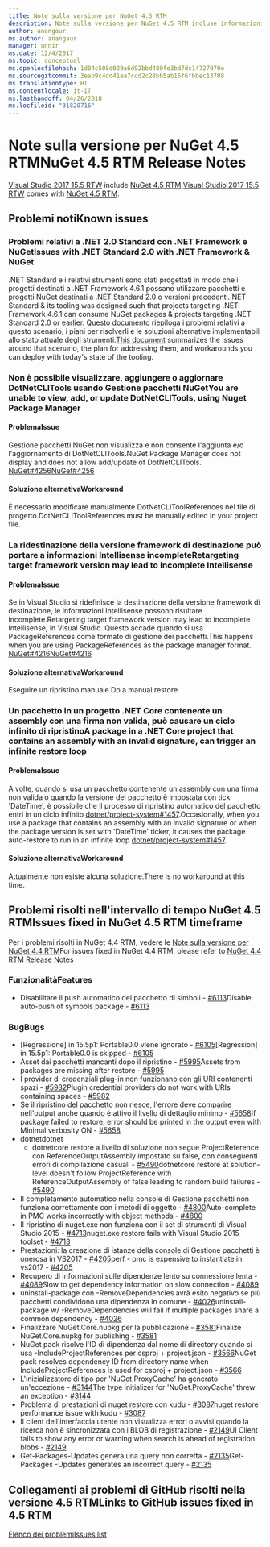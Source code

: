 ```yaml
---
title: Note sulla versione per NuGet 4.5 RTM
description: Note sulla versione per NuGet 4.5 RTM incluse informazioni su problemi noti, correzioni di bug e DCR.
author: anangaur
ms.author: anangaur
manager: unnir
ms.date: 12/4/2017
ms.topic: conceptual
ms.openlocfilehash: 1d04c508d029a6d92bbd480fe3bd7dc14727970e
ms.sourcegitcommit: 3eab9c4dd41ea7ccd2c28bb5ab16f6fbbec13708
ms.translationtype: HT
ms.contentlocale: it-IT
ms.lasthandoff: 04/26/2018
ms.locfileid: "31820716"
---
```

# <a name="nuget-45-rtm-release-notes"></a><span data-ttu-id="a52f7-103">Note sulla versione per NuGet 4.5 RTM</span><span class="sxs-lookup"><span data-stu-id="a52f7-103">NuGet 4.5 RTM Release Notes</span></span>

<span data-ttu-id="a52f7-104">[Visual Studio 2017 15.5 RTW](https://www.visualstudio.com/news/releasenotes/vs2017-relnotes) include [NuGet 4.5 RTM](https://dist.nuget.org/win-x86-commandline/v4.5.0/nuget.exe).</span><span class="sxs-lookup"><span data-stu-id="a52f7-104">[Visual Studio 2017 15.5 RTW](https://www.visualstudio.com/news/releasenotes/vs2017-relnotes) comes with [NuGet 4.5 RTM](https://dist.nuget.org/win-x86-commandline/v4.5.0/nuget.exe).</span></span>

## <a name="known-issues"></a><span data-ttu-id="a52f7-105">Problemi noti</span><span class="sxs-lookup"><span data-stu-id="a52f7-105">Known issues</span></span>

### <a name="issues-with-net-standard-20-with-net-framework--nuget"></a><span data-ttu-id="a52f7-106">Problemi relativi a .NET 2.0 Standard con .NET Framework e NuGet</span><span class="sxs-lookup"><span data-stu-id="a52f7-106">Issues with .NET Standard 2.0 with .NET Framework & NuGet</span></span> 

<span data-ttu-id="a52f7-107">.NET Standard e i relativi strumenti sono stati progettati in modo che i progetti destinati a .NET Framework 4.6.1 possano utilizzare pacchetti e progetti NuGet destinati a .NET Standard 2.0 o versioni precedenti.</span><span class="sxs-lookup"><span data-stu-id="a52f7-107">.NET Standard & its tooling was designed such that projects targeting .NET Framework 4.6.1 can consume NuGet packages & projects targeting .NET Standard 2.0 or earlier.</span></span> <span data-ttu-id="a52f7-108">[Questo documento](https://github.com/dotnet/standard/issues/481) riepiloga i problemi relativi a questo scenario, i piani per risolverli e le soluzioni alternative implementabili allo stato attuale degli strumenti.</span><span class="sxs-lookup"><span data-stu-id="a52f7-108">[This document](https://github.com/dotnet/standard/issues/481) summarizes the issues around that scenario, the plan for addressing them, and workarounds you can deploy with today's state of the tooling.</span></span>

### <a name="you-are-unable-to-view-add-or-update-dotnetclitools-using-nuget-package-manager"></a><span data-ttu-id="a52f7-109">Non è possibile visualizzare, aggiungere o aggiornare DotNetCLITools usando Gestione pacchetti NuGet</span><span class="sxs-lookup"><span data-stu-id="a52f7-109">You are unable to view, add, or update DotNetCLITools, using Nuget Package Manager</span></span>

#### <a name="issue"></a><span data-ttu-id="a52f7-110">Problema</span><span class="sxs-lookup"><span data-stu-id="a52f7-110">Issue</span></span>

<span data-ttu-id="a52f7-111">Gestione pacchetti NuGet non visualizza e non consente l'aggiunta e/o l'aggiornamento di DotNetCLITools.</span><span class="sxs-lookup"><span data-stu-id="a52f7-111">NuGet Package Manager does not display and does not allow add/update of DotNetCLITools.</span></span> [<span data-ttu-id="a52f7-112">NuGet#4256</span><span class="sxs-lookup"><span data-stu-id="a52f7-112">NuGet#4256</span></span>](https://github.com/NuGet/Home/issues/4256)

#### <a name="workaround"></a><span data-ttu-id="a52f7-113">Soluzione alternativa</span><span class="sxs-lookup"><span data-stu-id="a52f7-113">Workaround</span></span>

<span data-ttu-id="a52f7-114">È necessario modificare manualmente DotNetCLIToolReferences nel file di progetto.</span><span class="sxs-lookup"><span data-stu-id="a52f7-114">DotNetCLIToolReferences must be manually edited in your project file.</span></span>

### <a name="retargeting-target-framework-version-may-lead-to-incomplete-intellisense"></a><span data-ttu-id="a52f7-115">La ridestinazione della versione framework di destinazione può portare a informazioni Intellisense incomplete</span><span class="sxs-lookup"><span data-stu-id="a52f7-115">Retargeting target framework version may lead to incomplete Intellisense</span></span>

#### <a name="issue"></a><span data-ttu-id="a52f7-116">Problema</span><span class="sxs-lookup"><span data-stu-id="a52f7-116">Issue</span></span>

<span data-ttu-id="a52f7-117">Se in Visual Studio si ridefinisce la destinazione della versione framework di destinazione, le informazioni Intellisense possono risultare incomplete.</span><span class="sxs-lookup"><span data-stu-id="a52f7-117">Retargeting target framework version may lead to incomplete Intellisense, in Visual Studio.</span></span> <span data-ttu-id="a52f7-118">Questo accade quando si usa PackageReferences come formato di gestione dei pacchetti.</span><span class="sxs-lookup"><span data-stu-id="a52f7-118">This happens when you are using PackageReferences as the package manager format.</span></span> [<span data-ttu-id="a52f7-119">NuGet#4216</span><span class="sxs-lookup"><span data-stu-id="a52f7-119">NuGet#4216</span></span>](https://github.com/NuGet/Home/issues/4216)

#### <a name="workaround"></a><span data-ttu-id="a52f7-120">Soluzione alternativa</span><span class="sxs-lookup"><span data-stu-id="a52f7-120">Workaround</span></span>

<span data-ttu-id="a52f7-121">Eseguire un ripristino manuale.</span><span class="sxs-lookup"><span data-stu-id="a52f7-121">Do a manual restore.</span></span>

### <a name="a-package-in-a-net-core-project-that-contains-an-assembly-with-an-invalid-signature-can-trigger-an-infinite-restore-loop"></a><span data-ttu-id="a52f7-122">Un pacchetto in un progetto .NET Core contenente un assembly con una firma non valida, può causare un ciclo infinito di ripristino</span><span class="sxs-lookup"><span data-stu-id="a52f7-122">A package in a .NET Core project that contains an assembly with an invalid signature, can trigger an infinite restore loop</span></span>

#### <a name="issue"></a><span data-ttu-id="a52f7-123">Problema</span><span class="sxs-lookup"><span data-stu-id="a52f7-123">Issue</span></span>

<span data-ttu-id="a52f7-124">A volte, quando si usa un pacchetto contenente un assembly con una firma non valida o quando la versione del pacchetto è impostata con tick 'DateTime', è possibile che il processo di ripristino automatico del pacchetto entri in un ciclo infinito [dotnet/project-system#1457](https://github.com/dotnet/project-system/issues/1457).</span><span class="sxs-lookup"><span data-stu-id="a52f7-124">Occasionally, when you use a package that contains an assembly with an invalid signature or when the package version is set with 'DateTime' ticker, it causes the package auto-restore to run in an infinite loop [dotnet/project-system#1457](https://github.com/dotnet/project-system/issues/1457).</span></span>

#### <a name="workaround"></a><span data-ttu-id="a52f7-125">Soluzione alternativa</span><span class="sxs-lookup"><span data-stu-id="a52f7-125">Workaround</span></span>

<span data-ttu-id="a52f7-126">Attualmente non esiste alcuna soluzione.</span><span class="sxs-lookup"><span data-stu-id="a52f7-126">There is no workaround at this time.</span></span>

## <a name="issues-fixed-in-nuget-45-rtm-timeframe"></a><span data-ttu-id="a52f7-127">Problemi risolti nell'intervallo di tempo NuGet 4.5 RTM</span><span class="sxs-lookup"><span data-stu-id="a52f7-127">Issues fixed in NuGet 4.5 RTM timeframe</span></span>

<span data-ttu-id="a52f7-128">Per i problemi risolti in NuGet 4.4 RTM, vedere le [Note sulla versione per NuGet 4.4 RTM](../release-notes/nuget-4.4-RTM.md)</span><span class="sxs-lookup"><span data-stu-id="a52f7-128">For issues fixed in NuGet 4.4 RTM, please refer to [NuGet 4.4 RTM Release Notes](../release-notes/nuget-4.4-RTM.md)</span></span> 

### <a name="features"></a><span data-ttu-id="a52f7-129">Funzionalità</span><span class="sxs-lookup"><span data-stu-id="a52f7-129">Features</span></span>

- <span data-ttu-id="a52f7-130">Disabilitare il push automatico del pacchetto di simboli - [#6113](https://github.com/NuGet/Home/issues/6113)</span><span class="sxs-lookup"><span data-stu-id="a52f7-130">Disable auto-push of symbols package - [#6113](https://github.com/NuGet/Home/issues/6113)</span></span>

### <a name="bugs"></a><span data-ttu-id="a52f7-131">Bug</span><span class="sxs-lookup"><span data-stu-id="a52f7-131">Bugs</span></span>

- <span data-ttu-id="a52f7-132">[Regressione] in 15.5p1: Portable0.0 viene ignorato - [#6105](https://github.com/NuGet/Home/issues/6105)</span><span class="sxs-lookup"><span data-stu-id="a52f7-132">[Regression] in 15.5p1: Portable0.0 is skipped - [#6105](https://github.com/NuGet/Home/issues/6105)</span></span>
- <span data-ttu-id="a52f7-133">Asset dai pacchetti mancanti dopo il ripristino - [#5995](https://github.com/NuGet/Home/issues/5995)</span><span class="sxs-lookup"><span data-stu-id="a52f7-133">Assets from packages are missing after restore - [#5995](https://github.com/NuGet/Home/issues/5995)</span></span>
- <span data-ttu-id="a52f7-134">I provider di credenziali plug-in non funzionano con gli URI contenenti spazi - [#5982](https://github.com/NuGet/Home/issues/5982)</span><span class="sxs-lookup"><span data-stu-id="a52f7-134">Plugin credential providers do not work with URIs containing spaces - [#5982](https://github.com/NuGet/Home/issues/5982)</span></span>
- <span data-ttu-id="a52f7-135">Se il ripristino del pacchetto non riesce, l'errore deve comparire nell'output anche quando è attivo il livello di dettaglio minimo - [#5658](https://github.com/NuGet/Home/issues/5658)</span><span class="sxs-lookup"><span data-stu-id="a52f7-135">If package failed to restore, error should be printed in the output even with Minimal verbosity ON - [#5658](https://github.com/NuGet/Home/issues/5658)</span></span>
- <span data-ttu-id="a52f7-136">dotnet</span><span class="sxs-lookup"><span data-stu-id="a52f7-136">dotnet</span></span>
  - <span data-ttu-id="a52f7-137">dotnetcore restore a livello di soluzione non segue ProjectReference con ReferenceOutputAssembly impostato su false, con conseguenti errori di compilazione casuali - [#5490](https://github.com/NuGet/Home/issues/5490)</span><span class="sxs-lookup"><span data-stu-id="a52f7-137">dotnetcore restore at solution-level doesn't follow ProjectReference with ReferenceOutputAssembly of false leading to random build failures - [#5490](https://github.com/NuGet/Home/issues/5490)</span></span>
- <span data-ttu-id="a52f7-138">Il completamento automatico nella console di Gestione pacchetti non funziona correttamente con i metodi di oggetto - [#4800](https://github.com/NuGet/Home/issues/4800)</span><span class="sxs-lookup"><span data-stu-id="a52f7-138">Auto-complete in PMC works incorrectly with object methods - [#4800](https://github.com/NuGet/Home/issues/4800)</span></span>
- <span data-ttu-id="a52f7-139">Il ripristino di nuget.exe non funziona con il set di strumenti di Visual Studio 2015 - [#4713](https://github.com/NuGet/Home/issues/4713)</span><span class="sxs-lookup"><span data-stu-id="a52f7-139">nuget.exe restore fails with Visual Studio 2015 toolset - [#4713](https://github.com/NuGet/Home/issues/4713)</span></span>
- <span data-ttu-id="a52f7-140">Prestazioni: la creazione di istanze della console di Gestione pacchetti è onerosa in VS2017 - [#4205](https://github.com/NuGet/Home/issues/4205)</span><span class="sxs-lookup"><span data-stu-id="a52f7-140">perf - pmc is expensive to instantiate in vs2017 - [#4205](https://github.com/NuGet/Home/issues/4205)</span></span>
- <span data-ttu-id="a52f7-141">Recupero di informazioni sulle dipendenze lento su connessione lenta - [#4089](https://github.com/NuGet/Home/issues/4089)</span><span class="sxs-lookup"><span data-stu-id="a52f7-141">Slow to get dependency information on slow connection - [#4089](https://github.com/NuGet/Home/issues/4089)</span></span>
- <span data-ttu-id="a52f7-142">uninstall-package con -RemoveDependencies avrà esito negativo se più pacchetti condividono una dipendenza in comune - [#4026](https://github.com/NuGet/Home/issues/4026)</span><span class="sxs-lookup"><span data-stu-id="a52f7-142">uninstall-package w/ -RemoveDependencies will fail if multiple packages share a common dependency - [#4026](https://github.com/NuGet/Home/issues/4026)</span></span>
- <span data-ttu-id="a52f7-143">Finalizzare NuGet.Core.nupkg per la pubblicazione - [#3581](https://github.com/NuGet/Home/issues/3581)</span><span class="sxs-lookup"><span data-stu-id="a52f7-143">Finalize NuGet.Core.nupkg for publishing - [#3581](https://github.com/NuGet/Home/issues/3581)</span></span>
- <span data-ttu-id="a52f7-144">NuGet pack risolve l'ID di dipendenza dal nome di directory quando si usa -IncludeProjectReferences per csproj + project.json - [#3566](https://github.com/NuGet/Home/issues/3566)</span><span class="sxs-lookup"><span data-stu-id="a52f7-144">NuGet pack resolves dependency ID from directory name when -IncludeProjectReferences is used for csproj + project.json - [#3566](https://github.com/NuGet/Home/issues/3566)</span></span>
- <span data-ttu-id="a52f7-145">L'inizializzatore di tipo per 'NuGet.ProxyCache' ha generato un'eccezione - [#3144](https://github.com/NuGet/Home/issues/3144)</span><span class="sxs-lookup"><span data-stu-id="a52f7-145">The type initializer for 'NuGet.ProxyCache' threw an exception - [#3144](https://github.com/NuGet/Home/issues/3144)</span></span>
- <span data-ttu-id="a52f7-146">Problema di prestazioni di nuget restore con kudu - [#3087](https://github.com/NuGet/Home/issues/3087)</span><span class="sxs-lookup"><span data-stu-id="a52f7-146">nuget restore performance issue with kudu - [#3087](https://github.com/NuGet/Home/issues/3087)</span></span>
- <span data-ttu-id="a52f7-147">Il client dell'interfaccia utente non visualizza errori o avvisi quando la ricerca non è sincronizzata con i BLOB di registrazione - [#2149](https://github.com/NuGet/Home/issues/2149)</span><span class="sxs-lookup"><span data-stu-id="a52f7-147">UI Client fails to show any error or warning when search is ahead of registration blobs - [#2149](https://github.com/NuGet/Home/issues/2149)</span></span>
- <span data-ttu-id="a52f7-148">Get-Packages-Updates genera una query non corretta - [#2135](https://github.com/NuGet/Home/issues/2135)</span><span class="sxs-lookup"><span data-stu-id="a52f7-148">Get-Packages -Updates generates an incorrect query - [#2135](https://github.com/NuGet/Home/issues/2135)</span></span>

## <a name="links-to-github-issues-fixed-in-45-rtm"></a><span data-ttu-id="a52f7-149">Collegamenti ai problemi di GitHub risolti nella versione 4.5 RTM</span><span class="sxs-lookup"><span data-stu-id="a52f7-149">Links to GitHub issues fixed in 4.5 RTM</span></span>

[<span data-ttu-id="a52f7-150">Elenco dei problemi</span><span class="sxs-lookup"><span data-stu-id="a52f7-150">Issues list</span></span>](https://github.com/NuGet/Home/issues?q=is%3Aissue+milestone%3A4.5+is%3Aclosed)
